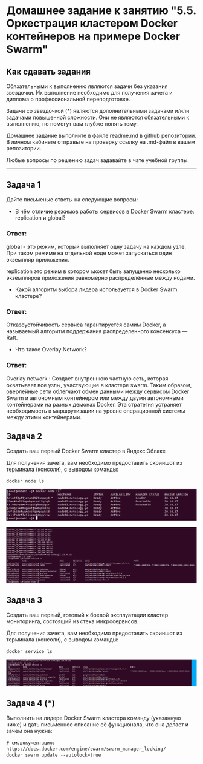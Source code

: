 # Домашнее задание к занятию "5.5. Оркестрация кластером Docker контейнеров на примере Docker Swarm"

## Как сдавать задания

Обязательными к выполнению являются задачи без указания звездочки. Их выполнение необходимо для получения зачета и диплома о профессиональной переподготовке.

Задачи со звездочкой (*) являются дополнительными задачами и/или задачами повышенной сложности. Они не являются обязательными к выполнению, но помогут вам глубже понять тему.

Домашнее задание выполните в файле readme.md в github репозитории. В личном кабинете отправьте на проверку ссылку на .md-файл в вашем репозитории.

Любые вопросы по решению задач задавайте в чате учебной группы.

---

## Задача 1

Дайте письменые ответы на следующие вопросы:

- В чём отличие режимов работы сервисов в Docker Swarm кластере: replication и global?

### Ответ:

global - это режим, который выполняет одну задачу на каждом узле. При таком режиме на отдельной ноде может запускаться один экземпляр приложения.

replication это режим в котором может быть запущенно несколько экземпляров приложения равномерно распределённые между нодами.

- Какой алгоритм выбора лидера используется в Docker Swarm кластере?

### Ответ:

Отказоустойчивость сервиса гарантируется самим Docker, а называемый алгоритм поддержания распределенного консенсуса — Raft.

- Что такое Overlay Network?

### Ответ:

Overlay network : Создает внутреннюю частную сеть, которая охватывает все узлы, участвующие в кластере swarm.
Таким образом, оверлейные сети облегчают обмен данными между сервисом Docker Swarm 
и автономным контейнером или между двумя автономными контейнерами на разных демонах Docker.
Эта стратегия устраняет необходимость в маршрутизации на уровне операционной системы между этими контейнерами.

## Задача 2

Создать ваш первый Docker Swarm кластер в Яндекс.Облаке

Для получения зачета, вам необходимо предоставить скриншот из терминала (консоли), с выводом команды:
```
docker node ls
```
![](im/2022-06-19_163759.png)

![](im/2022-06-19_163907.png)
## Задача 3

Создать ваш первый, готовый к боевой эксплуатации кластер мониторинга, состоящий из стека микросервисов.

Для получения зачета, вам необходимо предоставить скриншот из терминала (консоли), с выводом команды:
```
docker service ls
```
![](im/2022-06-19_163831.png)


## Задача 4 (*)

Выполнить на лидере Docker Swarm кластера команду (указанную ниже) и дать письменное описание её функционала, что она делает и зачем она нужна:
```
# см.документацию: https://docs.docker.com/engine/swarm/swarm_manager_locking/
docker swarm update --autolock=true
```

